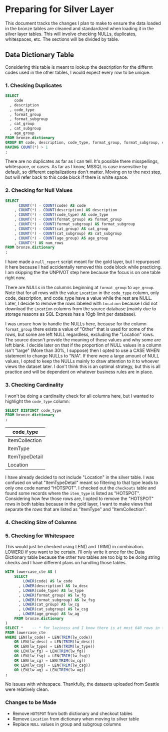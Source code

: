 # Preparing for Silver Layer

This document tracks the changes I plan to make to ensure the data loaded in the bronze tables are cleaned and standardized when loading it in the silver layer tables. This will involve checking NULLs, duplicates, whitespaces, etc. The sections will be divided by table.

## Data Dictionary Table

Considering this table is meant to lookup the description for the differnt codes used in the other tables, I would expect every row to be unique.

### 1. Checking Duplicates
```sql
SELECT
    code
  , description
  , code_type
  , format_group
  , format_subgroup
  , cat_group
  , cat_subgroup
  , age_group
FROM bronze.dictionary
GROUP BY code, description, code_type, format_group, format_subgroup, cat_group, cat_subgroup, age_group    -- I do opt to use GROUP BY instead of DISTINCT for performance reasons and to help build as a habit
HAVING COUNT(*) > 1
;
```
There are no duplicates as far as I can tell. It's possible there misspellings, whitespace, or cases. As far as I know, MSSQL is case insensitive by default, so different capitalizations don't matter. Moving on to the next step, but will refer back to this code block if there is white space.

### 2. Checking for Null Values
```sql
SELECT
      COUNT(*) - COUNT(code) AS code
    , COUNT(*) - COUNT(description) AS description
    , COUNT(*) - COUNT(code_type) AS code_type
    , COUNT(*) - COUNT(format_group) AS format_group
    , COUNT(*) - COUNT(format_subgroup) AS format_subgroup
    , COUNT(*) - COUNT(cat_group) AS cat_group
    , COUNT(*) - COUNT(cat_subgroup) AS cat_subgroup
    , COUNT(*) - COUNT(age_group) AS age_group
    , COUNT(*) AS num_rows
FROM bronze.dictionary
;
```
I have made a `null_report` script meant for the gold layer, but I repurposed it here because I had accidentally removed this code block while practicing. I am skipping the the UNPIVOT step here because the focus is on one table right now.

There are NULLs in the columns beginning at `format_group` to `age_group`. Note that for all rows with the value `Location` in the `code_type` column, only code, description, and code_type have a value while the rest are NULL. Later, I decide to remove the rows labeled with `Location` because I did not download the `Location` columns from the source database (mainly due to storage reasons as SQL Express has a 10gb limit per database).

I was unsure how to handle the NULLs here, because for the column `format_group` there exists a value of "Other" that is used for some of the rows, but some are left NULL regardless, excluding the "Location" rows. The source doesn't provide the meaning of these values and why some are left blank. I decide later on that if the proportion of NULL values in a column isn't "large" (More than 30%, I suppose) then I opted to use a CASE WHEN statement to change NULLs to "N/A". If there were a large amount of NULL values, I opted to keep the NULLs mainly to draw attention to it to whoever views the dataset later. I don't think this is an optimal strategy, but this is all practice and will be dependent on whatever business rules are in place.

### 3. Checking Cardinality
I won't be doing a cardinality check for all columns here, but I wanted to highlight the `code_type` column:
```sql
SELECT DISTINCT code_type
FROM bronze.dictionary
;
```
|code_type|
|---------|
|ItemCollection|
|ItemType|
|ItemTypeDetail|
|Location|

I have already decided to not include "Location" in the silver table. I was confused on what "ItemTypeDetail" meant so filtering to that type leads to only one code named "HOTSPOT". I checked out the `checkouts` table and found some records where the `item_type` is listed as "HOTSPOT". Considering how few those rows are, I opted to remove the "HOTSPOT" rows in both tables because in the gold layer, I want to make views that separate the rows that are listed as "ItemType" and "ItemCollection".

### 4. Checking Size of Columns

### 5. Checking for Whitespace
This would just be checked using LEN() and TRIM() in combination. LOWER() if you want to be certain. I'll only write it once for the Data Dictionary table because the other two tables are too big to be doing string checks and I have different plans on handling those tables.
```sql
WITH lowercase_cte AS (
    SELECT
        LOWER(code) AS lw_code
      , LOWER(description) AS lw_desc
      , LOWER(code_type) AS lw_type
      , LOWER(format_group) AS lw_fg
      , LOWER(format_subgroup) AS lw_fsg
      , LOWER(cat_group) AS lw_cg
      , LOWER(cat_subgroup) AS lw_csg
      , LOWER(age_group) AS lw_ag
    FROM bronze.dictionary
)
SELECT *    -- * for laziness and I know there is at most 640 rows in this dataset, so it's not a big performance issue
FROM lowercase_cte
WHERE LEN(lw_code) = LEN(TRIM(lw_code))
    OR LEN(lw_desc) = LEN(TRIM(lw_desc))
    OR LEN(lw_type) = LEN(TRIM(lw_type))
    OR LEN(lw_fg) = LEN(TRIM(lw_fg))
    OR LEN(lw_fsg) = LEN(TRIM(lw_fsg))
    OR LEN(lw_cg) = LEN(TRIM(lw_cg))
    OR LEN(lw_csg) = LEN(TRIM(lw_csg))
    OR LEN(lw_ag) = LEN(TRIM(lw_ag))
;
```
No issues with whitespace. Thankfully, the datasets uploaded from Seattle were relatively clean.

### Changes to be Made
- Remove `HOTSPOT` from both dictionary and checkout tables
- Remove `Location` from dictionary when moving to silver table
- Replace `NULL` values in group and subgroup columns
